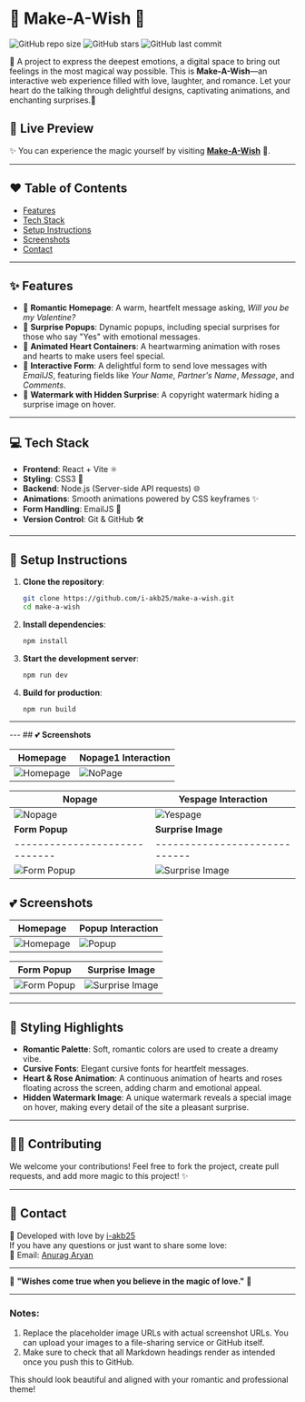 # 🌸 **Make-A-Wish** 🌸  
![GitHub repo size](https://img.shields.io/github/repo-size/i-akb25/make-a-wish?color=ff69b4&style=flat-square) ![GitHub stars](https://img.shields.io/github/stars/i-akb25/make-a-wish?style=social) ![GitHub last commit](https://img.shields.io/github/last-commit/i-akb25/make-a-wish?color=ff69b4&style=flat-square)

💌 A project to express the deepest emotions, a digital space to bring out feelings in the most magical way possible. This is **Make-A-Wish**—an interactive web experience filled with love, laughter, and romance. Let your heart do the talking through delightful designs, captivating animations, and enchanting surprises.💫

## 🌟 **Live Preview**
✨ You can experience the magic yourself by visiting [**Make-A-Wish**](https://github.com/i-akb25/make-a-wish/) 🌹.

---

## ❤️ **Table of Contents**
- [Features](#features)
- [Tech Stack](#tech-stack)
- [Setup Instructions](#setup-instructions)
- [Screenshots](#screenshots)
- [Contact](#contact)

---

## ✨ **Features**
- 🌷 **Romantic Homepage**: A warm, heartfelt message asking, *Will you be my Valentine?*
- 🎁 **Surprise Popups**: Dynamic popups, including special surprises for those who say "Yes" with emotional messages.
- 💌 **Animated Heart Containers**: A heartwarming animation with roses and hearts to make users feel special.
- 💖 **Interactive Form**: A delightful form to send love messages with *EmailJS*, featuring fields like *Your Name*, *Partner's Name*, *Message*, and *Comments*.
- 🎨 **Watermark with Hidden Surprise**: A copyright watermark hiding a surprise image on hover.

---

## 💻 **Tech Stack**
- **Frontend**: React + Vite ⚛️
- **Styling**: CSS3 💅
- **Backend**: Node.js (Server-side API requests) 🌐
- **Animations**: Smooth animations powered by CSS keyframes ✨
- **Form Handling**: EmailJS 💌
- **Version Control**: Git & GitHub 🛠️

---

## 🌹 **Setup Instructions**

1. **Clone the repository**:
   ```bash
   git clone https://github.com/i-akb25/make-a-wish.git
   cd make-a-wish
   ```

2. **Install dependencies**:
   ```bash
   npm install
   ```

3. **Start the development server**:
   ```bash
   npm run dev
   ```

4. **Build for production**:
   ```bash
   npm run build
   ```

---
 --- ## 💕 **Screenshots**
 
 | **Homepage** | **Nopage1 Interaction** |
 |-----------------------------|-------------------------------| 
 | ![Homepage]([https://via.placeholder.com/300?text=Homepage](https://drive.google.com/file/d/1OUX8ldJrSgzM4zwryt_tDO0Wb3bL-NZK/view?usp=sharing)) | ![NoPage]([https://via.placeholder.com/300?text=Popup](https://drive.google.com/file/d/1W6kYUyYoSoUTTv2C9tGK58ZgTMcbm1bJ/view?usp=sharing)) | 
 
 | **Nopage** | **Yespage Interaction** | 
 |-----------------------------|-------------------------------| 
 | ![Nopage]([https://via.placeholder.com/300?text=Homepage](https://drive.google.com/file/d/1OUX8ldJrSgzM4zwryt_tDO0Wb3bL-NZK/view?usp=sharing)) | ![Yespage]([https://via.placeholder.com/300?text=Popup]([https://drive.google.com/file/d/1W6kYUyYoSoUTTv2C9tGK58ZgTMcbm1bJ/view?usp=sharing](https://drive.google.com/file/d/1fafWOapVmLSD6ejliqCDL9EVBIys56LZ/view?usp=drive_link))) | 
 | **Form Popup** | **Surprise Image** | 
 |-----------------------------|-----------------------------| 
 | ![Form Popup](https://drive.google.com/file/d/1Z4pX4zzvjX4DxyS_vowcnx4FcKEMOm2q/view?usp=drive_link) | ![Surprise Image]((https://drive.google.com/file/d/1PJlWO6yAQQjp6rv8MzX_ZG9BRzoqH6j5/view?usp=drive_link)) |


## 💕 **Screenshots**

| **Homepage**                | **Popup Interaction**          |
|-----------------------------|-------------------------------|
| ![Homepage](https://via.placeholder.com/300?text=Homepage) | ![Popup](https://via.placeholder.com/300?text=Popup) |

| **Form Popup**                | **Surprise Image**          |
|-----------------------------|-----------------------------|
| ![Form Popup](https://via.placeholder.com/300?text=Form) | ![Surprise Image](https://via.placeholder.com/300?text=Surprise) |

---

## 🎨 **Styling Highlights**
- **Romantic Palette**: Soft, romantic colors are used to create a dreamy vibe.
- **Cursive Fonts**: Elegant cursive fonts for heartfelt messages.
- **Heart & Rose Animation**: A continuous animation of hearts and roses floating across the screen, adding charm and emotional appeal.
- **Hidden Watermark Image**: A unique watermark reveals a special image on hover, making every detail of the site a pleasant surprise.

---

## 👨‍💻 **Contributing**
We welcome your contributions! Feel free to fork the project, create pull requests, and add more magic to this project! ✨

---

## 💬 **Contact**

💖 Developed with love by [i-akb25](https://github.com/i-akb25)  
If you have any questions or just want to share some love:  
📧 Email: [Anurag Aryan](mailto:anuragaryanofficial@gmail.com)

---

🌹 **"Wishes come true when you believe in the magic of love."** 🌹

---

### Notes:
1. Replace the placeholder image URLs with actual screenshot URLs. You can upload your images to a file-sharing service or GitHub itself.
2. Make sure to check that all Markdown headings render as intended once you push this to GitHub. 

This should look beautiful and aligned with your romantic and professional theme!
